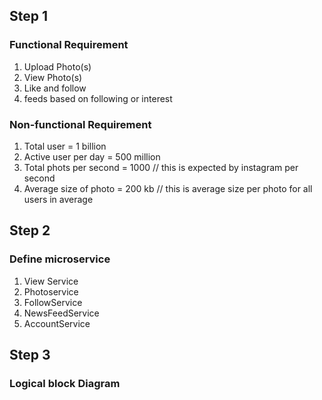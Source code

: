## Step 1
### Functional Requirement
1. Upload Photo(s)
2. View Photo(s)
3. Like and follow
4. feeds based on following or interest 

### Non-functional Requirement

1. Total user = 1 billion
2. Active user per day = 500 million
3. Total phots per second = 1000 // this is expected by instagram per second
4. Average size of photo = 200 kb // this is average size per photo for all users in average

## Step 2
### Define microservice
1. View Service
2. Photoservice
3. FollowService
4. NewsFeedService
5. AccountService

## Step 3

### Logical block Diagram



